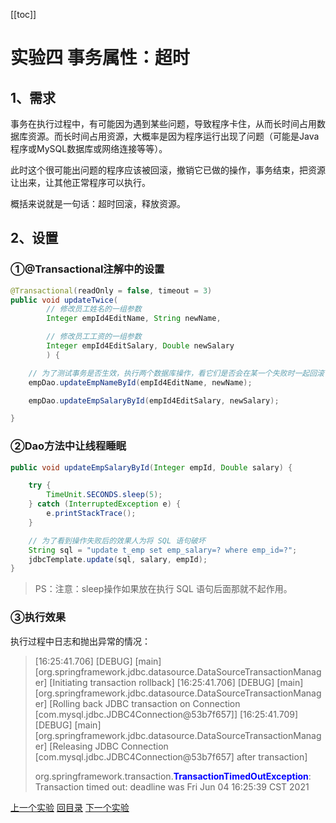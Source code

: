 [[toc]]

# 实验四 事务属性：超时

## 1、需求

事务在执行过程中，有可能因为遇到某些问题，导致程序卡住，从而长时间占用数据库资源。而长时间占用资源，大概率是因为程序运行出现了问题（可能是Java程序或MySQL数据库或网络连接等等）。

此时这个很可能出问题的程序应该被回滚，撤销它已做的操作，事务结束，把资源让出来，让其他正常程序可以执行。

概括来说就是一句话：超时回滚，释放资源。



## 2、设置

### ①@Transactional注解中的设置

```java
@Transactional(readOnly = false, timeout = 3)
public void updateTwice(
        // 修改员工姓名的一组参数
        Integer empId4EditName, String newName,

        // 修改员工工资的一组参数
        Integer empId4EditSalary, Double newSalary
        ) {

    // 为了测试事务是否生效，执行两个数据库操作，看它们是否会在某一个失败时一起回滚
    empDao.updateEmpNameById(empId4EditName, newName);

    empDao.updateEmpSalaryById(empId4EditSalary, newSalary);

}
```



### ②Dao方法中让线程睡眠

```java
public void updateEmpSalaryById(Integer empId, Double salary) {

    try {
        TimeUnit.SECONDS.sleep(5);
    } catch (InterruptedException e) {
        e.printStackTrace();
    }

    // 为了看到操作失败后的效果人为将 SQL 语句破坏
    String sql = "update t_emp set emp_salary=? where emp_id=?";
    jdbcTemplate.update(sql, salary, empId);
}
```

> PS：注意：sleep操作如果放在执行 SQL 语句后面那就不起作用。



### ③执行效果

执行过程中日志和抛出异常的情况：

> [16:25:41.706] [DEBUG] [main] [org.springframework.jdbc.datasource.DataSourceTransactionManager] [Initiating transaction rollback]
> [16:25:41.706] [DEBUG] [main] [org.springframework.jdbc.datasource.DataSourceTransactionManager] [Rolling back JDBC transaction on Connection [com.mysql.jdbc.JDBC4Connection@53b7f657]]
> [16:25:41.709] [DEBUG] [main] [org.springframework.jdbc.datasource.DataSourceTransactionManager] [Releasing JDBC Connection [com.mysql.jdbc.JDBC4Connection@53b7f657] after transaction]
>
> org.springframework.transaction.<span style="color:blue;font-weight:bold;">TransactionTimedOutException</span>: Transaction timed out: deadline was Fri Jun 04 16:25:39 CST 2021



[上一个实验](experiment03.html) [回目录](../verse03.html) [下一个实验](experiment05.html)